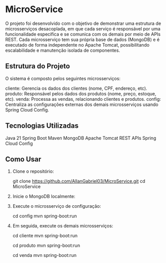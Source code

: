 # MicroService

 O projeto foi desenvolvido com o objetivo de demonstrar uma estrutura de microsserviços desacoplada, em que cada serviço é responsável por uma funcionalidade específica e se comunica com os demais por meio de APIs REST.
 Cada microsserviço tem sua própria base de dados (MongoDB) e é executado de forma independente no Apache Tomcat, possibilitando escalabilidade e manutenção isolada de componentes.

## Estrutura do Projeto

O sistema é composto pelos seguintes microsserviços:

cliente:	Gerencia os dados dos clientes (nome, CPF, endereço, etc).
produto:	Responsável pelos dados dos produtos (nome, preço, estoque, etc).
venda:	Processa as vendas, relacionando clientes e produtos.
config:	Centraliza as configurações externas dos demais microsserviços usando Spring Cloud Config.

## Tecnologias Utilizadas

Java 21
Spring Boot
Maven
MongoDB
Apache Tomcat
REST APIs
Spring Cloud Config

## Como Usar

1. Clone o repositório:
   
   git clone https://github.com/AllanGabriel03/MicroService.git
   cd MicroService

2. Inicie o MongoDB localmente:

3. Execute o microsserviço de configuração:

   cd config
   mvn spring-boot:run
 
4. Em seguida, execute os demais microsserviços:

   cd cliente
   mvn spring-boot:run

   cd produto
   mvn spring-boot:run

   cd venda
   mvn spring-boot:run


